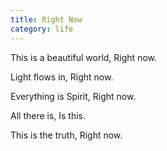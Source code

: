```yaml
---
title: Right Now
category: life
---
```


This is a beautiful world,
Right now.

Light flows in,
Right now.

Everything is Spirit,
Right now.

All there is,
Is this.

This is the truth,
Right now.
